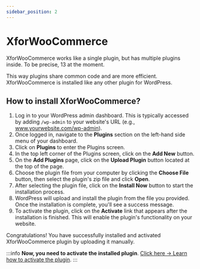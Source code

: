 ```yaml
---
sidebar_position: 2
---
```


# XforWooCommerce

XforWooCommerce works like a single plugin, but has multiple plugins inside. To be precise, 13 at the moment.

This way plugins share common code and are more efficient. XforWooCommerce is installed like any other plugin for WordPress.

## How to install XforWooCommerce?

1. Log in to your WordPress admin dashboard. This is typically accessed by adding `/wp-admin` to your website's URL (e.g., www.yourwebsite.com/wp-admin).
2. Once logged in, navigate to the **Plugins** section on the left-hand side menu of your dashboard.
3. Click on **Plugins** to enter the Plugins screen.
4. In the top left corner of the Plugins screen, click on the **Add New** button.
5. On the **Add Plugins** page, click on the **Upload Plugin** button located at the top of the page.
6. Choose the plugin file from your computer by clicking the **Choose File** button, then select the plugin's zip file and click **Open**.
7. After selecting the plugin file, click on the **Install Now** button to start the installation process.
8. WordPress will upload and install the plugin from the file you provided. Once the installation is complete, you'll see a success message.
9. To activate the plugin, click on the **Activate** link that appears after the installation is finished. This will enable the plugin's functionality on your website.

Congratulations! You have successfully installed and activated XforWooCommerce plugin by uploading it manually.

:::info
**Now, you need to activate the installed plugin**. [Click here &rarr; Learn how to activate the plugin](how-to-activate-xforwoocommerce-plugins).
:::
